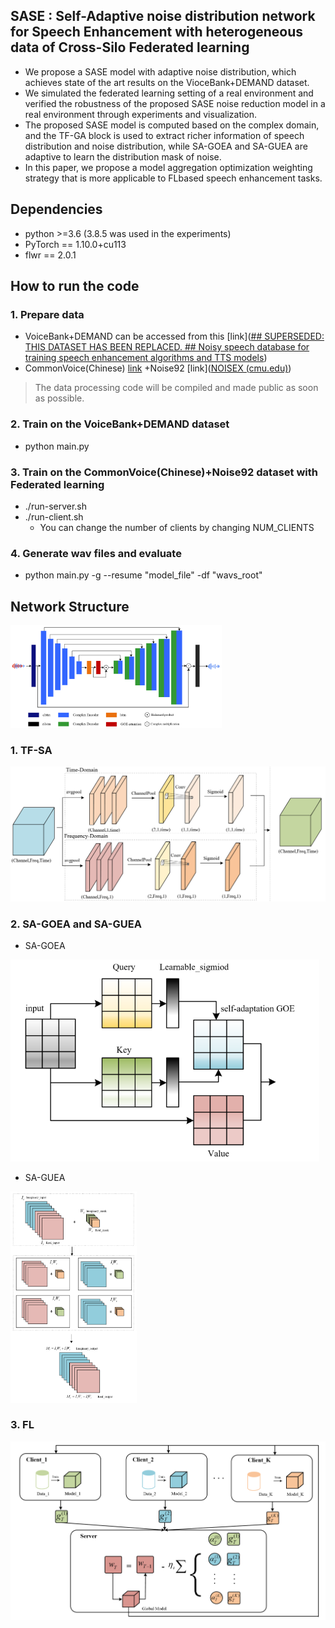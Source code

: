 ## SASE : Self-Adaptive noise distribution network for Speech Enhancement with heterogeneous data of Cross-Silo Federated learning  

- We propose a SASE model with adaptive noise distribution, which achieves state of the art results on the VioceBank+DEMAND dataset.
- We simulated the federated learning setting of a real environment and verified the robustness of the proposed SASE noise reduction model in a real  environment through experiments and visualization.
- The proposed SASE model is computed based on the complex domain, and the TF-GA block is used to extract richer information of speech distribution and noise distribution, while SA-GOEA and SA-GUEA are adaptive to learn the distribution mask of noise.
- In this paper, we propose a model aggregation optimization weighting strategy that is more applicable to FLbased speech enhancement tasks.  

## Dependencies

- python >=3.6 (3.8.5 was used in the experiments)
- PyTorch == 1.10.0+cu113
- flwr == 2.0.1

## How to run the code

### 1. Prepare data

- VoiceBank+DEMAND can be accessed from this [link]([## SUPERSEDED: THIS DATASET HAS BEEN REPLACED. ## Noisy speech database for training speech enhancement algorithms and TTS models](https://datashare.ed.ac.uk/handle/10283/1942?show=full))
- CommonVoice(Chinese) [link](https://commonvoice.mozilla.org/zh-CN/datasets) +Noise92 [link]([NOISEX (cmu.edu)](http://www.speech.cs.cmu.edu/comp.speech/Section1/Data/noisex.html))

> The data processing code will be compiled and made public as soon as possible.

### 2. Train on the VoiceBank+DEMAND dataset

- python main.py

### 3. Train on the CommonVoice(Chinese)+Noise92 dataset with Federated learning

- ./run-server.sh
- ./run-client.sh 
  - You can change the number of clients by changing NUM_CLIENTS

### 4. Generate wav files and evaluate

- python main.py -g --resume "model_file" -df "wavs_root"

## Network Structure

<img src="./Readme.assets/3.1_network.png" alt="3.1_network" style="zoom: 33%;" />

### 1. TF-SA

<img src="./Readme.assets/3.2_TFGA.png" alt="3.2_TFGA" style="zoom: 50%;" />

### 2. SA-GOEA and SA-GUEA

- SA-GOEA

<img src="./Readme.assets/3.3_SA-GOEA.png" alt="3.3_SA-GOEA" style="zoom: 67%;" />

- SA-GUEA

<img src="./Readme.assets/3.4_SA-GUEA.png" alt="3.4_SA-GUEA" style="zoom: 33%;" />

### 3. FL 

<img src="./Readme.assets/4.1_FL.png" alt="4.1_FL" style="zoom:50%;" />

